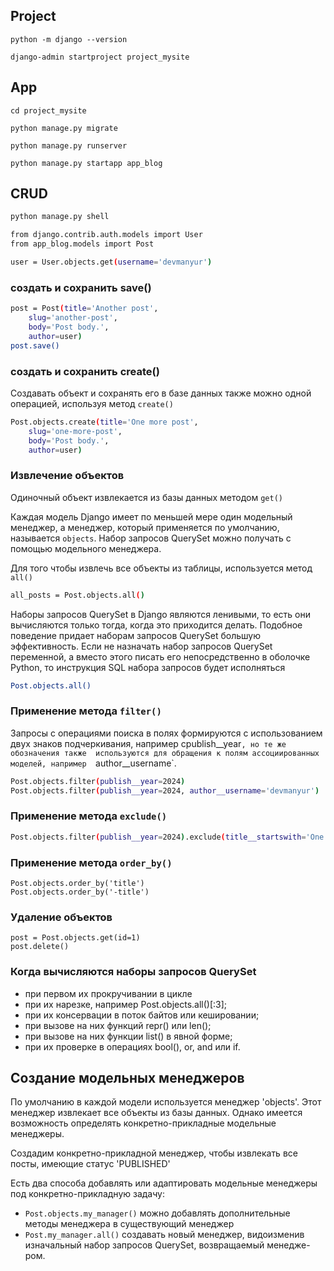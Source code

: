 ## Project

```shell
python -m django --version
```

```shell
django-admin startproject project_mysite
```

## App
```shell
cd project_mysite
```
```shell
python manage.py migrate
```
```shell
python manage.py runserver
```
```shell
python manage.py startapp app_blog
```

## CRUD
```sh
python manage.py shell
```

```sh
from django.contrib.auth.models import User
from app_blog.models import Post

user = User.objects.get(username='devmanyur')
```

### создать и сохранить save()

```sh
post = Post(title='Another post',
	slug='another-post',
	body='Post body.',
	author=user)
post.save()
```

### создать и сохранить create()
Создавать объект и сохранять его в базе данных также можно одной операцией, 
используя метод `create()`

```sh
Post.objects.create(title='One more post',
	slug='one-more-post',
	body='Post body.', 
	author=user)
```

### Извлечение объектов
Одиночный объект извлекается из базы данных методом `get()`

Каждая модель Django 
имеет по меньшей мере один модельный менеджер, а менеджер, который 
применяется по умолчанию, называется `objects`. Набор запросов QuerySet 
можно получать с помощью модельного менеджера.

Для того чтобы извлечь все объекты из таблицы, используется метод `all()`
```sh
all_posts = Post.objects.all()
```

Наборы запросов QuerySet в Django являются ленивыми, то есть они 
вычисляются только тогда, когда это приходится делать. 
Подобное поведение придает 
наборам запросов QuerySet большую эффективность. Если не назначать набор 
запросов QuerySet переменной, а вместо этого писать его непосредственно 
в оболочке Python, то инструкция SQL набора запросов будет исполняться
```sh
Post.objects.all()
```

### Применение метода `filter()`
Запросы с операциями поиска в полях формируются с использованием двух 
знаков подчеркивания, например cpublish__year`, но те же обозначения также 
используются для обращения к полям ассоциированных моделей, например 
`author__username`.
```sh
Post.objects.filter(publish__year=2024)
Post.objects.filter(publish__year=2024, author__username='devmanyur')
```
### Применение метода `exclude()`
```sh
Post.objects.filter(publish__year=2024).exclude(title__startswith='One')
```

### Применение метода `order_by()`
```shell
Post.objects.order_by('title')
Post.objects.order_by('-title')
```

### Удаление объектов
```shell
post = Post.objects.get(id=1) 
post.delete()
```

### Когда вычисляются наборы запросов QuerySet
- при первом их прокручивании в цикле
- при их нарезке, например Post.objects.all()[:3]; 
- при их консервации в поток байтов или кешировании; 
- при вызове на них функций repr() или len(); 
- при вызове на них функции list() в явной форме; 
- при их проверке в операциях bool(), or, and или if.

## Создание модельных менеджеров
По умолчанию в каждой модели используется менеджер 'objects'. Этот менеджер
извлекает все объекты из базы данных. Однако имеется возможность 
определять конкретно-прикладные модельные менеджеры.

Создадим конкретно-прикладной менеджер, чтобы извлекать все 
посты, имеющие статус 'PUBLISHED'

Есть два способа добавлять или адаптировать модельные менеджеры под 
конкретно-прикладную задачу:
- `Post.objects.my_manager()` можно добавлять дополнительные методы 
менеджера в существующий менеджер 
- `Post.my_manager.all()` создавать новый менеджер, видоизменив изначальный набор запросов QuerySet, возвращаемый менедже- 
ром. 